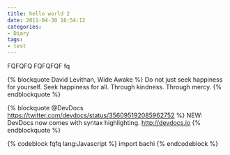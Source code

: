 ```yaml
---
title: hello world 2
date: 2011-04-30 16:54:12
categories:
- Diary
tags: 
- test
---
```

FQFQFQ
FQFQFQF
fq

{% blockquote David Levithan, Wide Awake %}
Do not just seek happiness for yourself. Seek happiness for all. Through kindness. Through mercy.
{% endblockquote %}

{% blockquote @DevDocs https://twitter.com/devdocs/status/356095192085962752 %}
NEW: DevDocs now comes with syntax highlighting. http://devdocs.io
{% endblockquote %}

{% codeblock fqfq lang:Javascript %}
import bachi
{% endcodeblock %}
